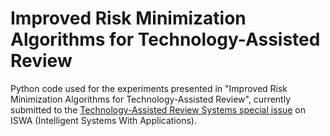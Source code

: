 # Improved Risk Minimization Algorithms for Technology-Assisted Review
Python code used for the experiments presented in "Improved Risk Minimization Algorithms for Technology-Assisted Review", currently submitted to the 
[Technology-Assisted Review Systems special issue](https://www.journals.elsevier.com/intelligent-systems-with-applications/call-for-papers/technology-assisted-review-systems)
on ISWA (Intelligent Systems With Applications).

